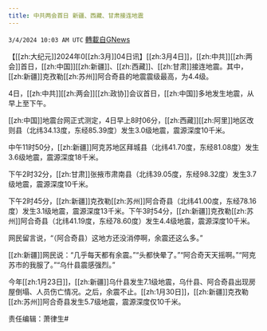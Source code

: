 ```yaml
---
title: 中共两会首日 新疆、西藏、甘肃接连地震
---
```

`3/4/2024 10:03 AM UTC` [轉載自GNews](https://gnews.org/articles/2363275)

【[[zh:大纪元]]2024年0[[zh:3月]]04日讯】[[zh:3月4日]]，[[zh:中共]][[zh:两会]]首日，[[zh:中国]][[zh:新疆]]、[[zh:西藏]]、[[zh:甘肃]]接连地震。其中，[[zh:新疆]]克孜勒[[zh:苏州]]阿合奇县的地震震级最高，为4.4级。

4日，[[zh:中共]][[zh:两会]][[zh:政协]]会议首日，[[zh:中国]]多地发生地震，从早上至下午。

[[zh:中国]]地震台网正式测定，4日早上8时06分，[[zh:西藏]][[zh:阿里]]地区改则县（北纬34.13度，东经85.39度）发生3.0级地震，震源深度10千米。

中午11时50分，[[zh:新疆]]阿克苏地区拜城县（北纬41.70度，东经81.08度）发生3.6级地震，震源深度18千米。

下午2时32分，[[zh:甘肃]]张掖市肃南县（北纬39.05度，东经98.32度）发生3.7级地震，震源深度10千米。

下午2时45分，[[zh:新疆]]克孜勒[[zh:苏州]]阿合奇县（北纬41.00度，东经78.16度）发生3.1级地震，震源深度13千米。下午3时54分，[[zh:新疆]]克孜勒[[zh:苏州]]阿合奇县（北纬41.19度，东经78.60度）发生4.4级地震，震源深度10千米。

网民留言说，“（阿合奇县）这地方还没消停啊，余震还这么多。”

[[zh:新疆]]网民说：“几乎每天都有余震。”“头都快晕了。”“阿合奇天天摇啊。”“阿克苏市的我服了。”“乌什县震感强烈。”

今年[[zh:1月23日]]，[[zh:新疆]]乌什县发生7.1级地震，乌什县、阿合奇县出现房屋倒塌、人员伤亡情况。之后，余震不止。[[zh:1月30日]]，[[zh:新疆]]克孜勒[[zh:苏州]]阿合奇县发生5.7级地震，震源深度仅10千米。

责任编辑：萧律生#
